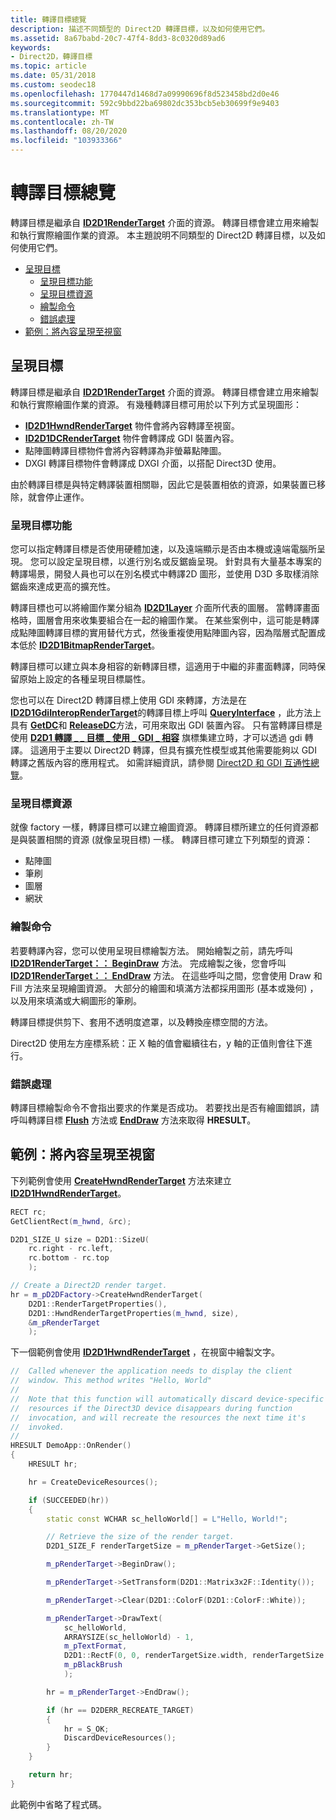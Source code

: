 ```yaml
---
title: 轉譯目標總覽
description: 描述不同類型的 Direct2D 轉譯目標，以及如何使用它們。
ms.assetid: 8a67babd-20c7-47f4-8dd3-8c0320d89ad6
keywords:
- Direct2D，轉譯目標
ms.topic: article
ms.date: 05/31/2018
ms.custom: seodec18
ms.openlocfilehash: 1770447d1468d7a09990696f8d523458bd2d0e46
ms.sourcegitcommit: 592c9bbd22ba69802dc353bcb5eb30699f9e9403
ms.translationtype: MT
ms.contentlocale: zh-TW
ms.lasthandoff: 08/20/2020
ms.locfileid: "103933366"
---
```

# <a name="render-targets-overview"></a>轉譯目標總覽

轉譯目標是繼承自 [**ID2D1RenderTarget**](/windows/win32/api/d2d1/nn-d2d1-id2d1rendertarget) 介面的資源。 轉譯目標會建立用來繪製和執行實際繪圖作業的資源。 本主題說明不同類型的 Direct2D 轉譯目標，以及如何使用它們。

-   [呈現目標](#render-targets-overview)
    -   [呈現目標功能](#render-target-features)
    -   [呈現目標資源](#render-target-resources)
    -   [繪製命令](#drawing-commands)
    -   [錯誤處理](#error-handling)
-   [範例：將內容呈現至視窗](#example-render-content-to-a-window)

## <a name="render-targets"></a>呈現目標

轉譯目標是繼承自 [**ID2D1RenderTarget**](/windows/win32/api/d2d1/nn-d2d1-id2d1rendertarget) 介面的資源。 轉譯目標會建立用來繪製和執行實際繪圖作業的資源。 有幾種轉譯目標可用於以下列方式呈現圖形：

-   [**ID2D1HwndRenderTarget**](/windows/win32/api/d2d1/nn-d2d1-id2d1hwndrendertarget) 物件會將內容轉譯至視窗。
-   [**ID2D1DCRenderTarget**](/windows/win32/api/d2d1/nn-d2d1-id2d1dcrendertarget) 物件會轉譯成 GDI 裝置內容。
-   點陣圖轉譯目標物件會將內容轉譯為非螢幕點陣圖。
-   DXGI 轉譯目標物件會轉譯成 DXGI 介面，以搭配 Direct3D 使用。

由於轉譯目標是與特定轉譯裝置相關聯，因此它是裝置相依的資源，如果裝置已移除，就會停止運作。

### <a name="render-target-features"></a>呈現目標功能

您可以指定轉譯目標是否使用硬體加速，以及遠端顯示是否由本機或遠端電腦所呈現。 您可以設定呈現目標，以進行別名或反鋸齒呈現。 針對具有大量基本專案的轉譯場景，開發人員也可以在別名模式中轉譯2D 圖形，並使用 D3D 多取樣消除鋸齒來達成更高的擴充性。

轉譯目標也可以將繪圖作業分組為 [**ID2D1Layer**](/windows/win32/api/d2d1/nn-d2d1-id2d1layer) 介面所代表的圖層。 當轉譯畫面格時，圖層會用來收集要組合在一起的繪圖作業。 在某些案例中，這可能是轉譯成點陣圖轉譯目標的實用替代方式，然後重複使用點陣圖內容，因為階層式配置成本低於 [**ID2D1BitmapRenderTarget**](/windows/win32/api/d2d1/nn-d2d1-id2d1bitmaprendertarget)。

轉譯目標可以建立與本身相容的新轉譯目標，這適用于中繼的非畫面轉譯，同時保留原始上設定的各種呈現目標屬性。

您也可以在 Direct2D 轉譯目標上使用 GDI 來轉譯，方法是在 [**ID2D1GdiInteropRenderTarget**](/windows/win32/api/d2d1/nn-d2d1-id2d1gdiinteroprendertarget)的轉譯目標上呼叫 [**QueryInterface**](/windows/win32/api/unknwn/nf-unknwn-iunknown-queryinterface(q)) ，此方法上具有 [**GetDC**](/windows/win32/api/d2d1/nf-d2d1-id2d1gdiinteroprendertarget-getdc)和 [**ReleaseDC**](/windows/win32/api/d2d1/nf-d2d1-id2d1gdiinteroprendertarget-releasedc)方法，可用來取出 GDI 裝置內容。 只有當轉譯目標是使用 [**D2D1 轉譯 \_ \_ 目標 \_ 使用 \_ GDI \_ 相容**](/windows/desktop/api/d2d1/ne-d2d1-d2d1_render_target_usage) 旗標集建立時，才可以透過 gdi 轉譯。 這適用于主要以 Direct2D 轉譯，但具有擴充性模型或其他需要能夠以 GDI 轉譯之舊版內容的應用程式。 如需詳細資訊，請參閱 [Direct2D 和 GDI 互通性總覽](direct2d-and-gdi-interoperation-overview.md)。

### <a name="render-target-resources"></a>呈現目標資源

就像 factory 一樣，轉譯目標可以建立繪圖資源。 轉譯目標所建立的任何資源都是與裝置相關的資源 (就像呈現目標) 一樣。 轉譯目標可建立下列類型的資源：

-   點陣圖
-   筆刷
-   圖層
-   網狀

### <a name="drawing-commands"></a>繪製命令

若要轉譯內容，您可以使用呈現目標繪製方法。 開始繪製之前，請先呼叫 [**ID2D1RenderTarget：： BeginDraw**](/windows/win32/api/d2d1/nf-d2d1-id2d1rendertarget-begindraw) 方法。 完成繪製之後，您會呼叫 [**ID2D1RenderTarget：： EndDraw**](/windows/win32/api/d2d1/nf-d2d1-id2d1rendertarget-enddraw) 方法。 在這些呼叫之間，您會使用 Draw 和 Fill 方法來呈現繪圖資源。 大部分的繪圖和填滿方法都採用圖形 (基本或幾何) ，以及用來填滿或大綱圖形的筆刷。

轉譯目標提供剪下、套用不透明度遮罩，以及轉換座標空間的方法。

Direct2D 使用左方座標系統：正 X 軸的值會繼續往右，y 軸的正值則會往下進行。

### <a name="error-handling"></a>錯誤處理

轉譯目標繪製命令不會指出要求的作業是否成功。 若要找出是否有繪圖錯誤，請呼叫轉譯目標 [**Flush**](/windows/win32/api/d2d1/nf-d2d1-id2d1rendertarget-flush) 方法或 [**EndDraw**](/windows/win32/api/d2d1/nf-d2d1-id2d1rendertarget-enddraw) 方法來取得 **HRESULT**。

## <a name="example-render-content-to-a-window"></a>範例：將內容呈現至視窗

下列範例會使用 [**CreateHwndRenderTarget**](/windows/desktop/api/d2d1/nf-d2d1-id2d1factory-createhwndrendertarget(constd2d1_render_target_properties__constd2d1_hwnd_render_target_properties__id2d1hwndrendertarget)) 方法來建立 [**ID2D1HwndRenderTarget**](/windows/win32/api/d2d1/nn-d2d1-id2d1hwndrendertarget)。


```C++
RECT rc;
GetClientRect(m_hwnd, &rc);

D2D1_SIZE_U size = D2D1::SizeU(
    rc.right - rc.left,
    rc.bottom - rc.top
    );

// Create a Direct2D render target.
hr = m_pD2DFactory->CreateHwndRenderTarget(
    D2D1::RenderTargetProperties(),
    D2D1::HwndRenderTargetProperties(m_hwnd, size),
    &m_pRenderTarget
    );
```



下一個範例會使用 [**ID2D1HwndRenderTarget**](/windows/win32/api/d2d1/nn-d2d1-id2d1hwndrendertarget) ，在視窗中繪製文字。


```C++
//  Called whenever the application needs to display the client
//  window. This method writes "Hello, World"
//
//  Note that this function will automatically discard device-specific
//  resources if the Direct3D device disappears during function
//  invocation, and will recreate the resources the next time it's
//  invoked.
//
HRESULT DemoApp::OnRender()
{
    HRESULT hr;

    hr = CreateDeviceResources();

    if (SUCCEEDED(hr))
    {
        static const WCHAR sc_helloWorld[] = L"Hello, World!";

        // Retrieve the size of the render target.
        D2D1_SIZE_F renderTargetSize = m_pRenderTarget->GetSize();

        m_pRenderTarget->BeginDraw();

        m_pRenderTarget->SetTransform(D2D1::Matrix3x2F::Identity());

        m_pRenderTarget->Clear(D2D1::ColorF(D2D1::ColorF::White));

        m_pRenderTarget->DrawText(
            sc_helloWorld,
            ARRAYSIZE(sc_helloWorld) - 1,
            m_pTextFormat,
            D2D1::RectF(0, 0, renderTargetSize.width, renderTargetSize.height),
            m_pBlackBrush
            );

        hr = m_pRenderTarget->EndDraw();

        if (hr == D2DERR_RECREATE_TARGET)
        {
            hr = S_OK;
            DiscardDeviceResources();
        }
    }

    return hr;
}
```



此範例中省略了程式碼。

 

 